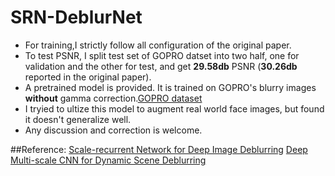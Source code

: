 # SRN-DeblurNet

- For training,I strictly follow all configuration of the original paper.
- To test PSNR, I split test set of GOPRO datset into two half, one for validation and the other for test, and get **29.58db** PSNR (**30.26db** reported in the original paper).
- A pretrained model is provided. It is trained on GOPRO's blurry images **without** gamma correction.[GOPRO dataset](https://github.com/SeungjunNah/DeepDeblur_release)
- I tryied to ultize this model to augment real world face images, but found it doesn't generalize well.
- Any discussion and correction is welcome.

##Reference:
[Scale-recurrent Network for Deep Image Deblurring](http://openaccess.thecvf.com/content_cvpr_2018/papers/Tao_Scale-Recurrent_Network_for_CVPR_2018_paper.pdf)
[Deep Multi-scale CNN for Dynamic Scene Deblurring](http://openaccess.thecvf.com/content_cvpr_2017/papers/Nah_Deep_Multi-Scale_Convolutional_CVPR_2017_paper.pdf)
